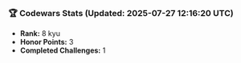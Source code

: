 ### 🏆 Codewars Stats (Updated: 2025-07-27 12:16:20 UTC)

- **Rank:** 8 kyu
- **Honor Points:** 3
- **Completed Challenges:** 1
